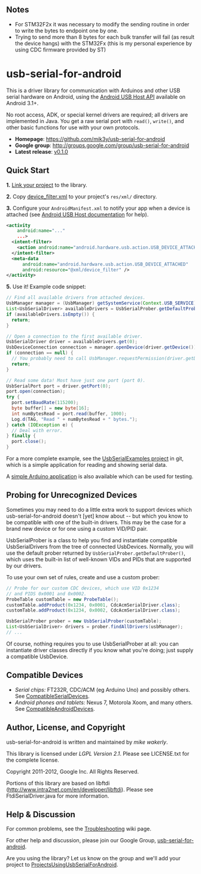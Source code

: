 ## Notes
* For STM32F2x it was necessary to modify the sending routine in order to write the bytes to endpoint one by one.
* Trying to send more than 8 bytes for each bulk transfer will fail (as result the device hangs) with the STM32Fx (this is my personal experience by using CDC firmware provided by ST)

# usb-serial-for-android

This is a driver library for communication with Arduinos and other USB serial hardware on
Android, using the
[Android USB Host API](http://developer.android.com/guide/topics/connectivity/usb/host.html)
available on Android 3.1+.

No root access, ADK, or special kernel drivers are required; all drivers are implemented in
Java.  You get a raw serial port with `read()`, `write()`, and other basic
functions for use with your own protocols.

* **Homepage**: https://github.com/mik3y/usb-serial-for-android
* **Google group**: http://groups.google.com/group/usb-serial-for-android
* **Latest release**: [v0.1.0](https://github.com/mik3y/usb-serial-for-android/releases)

## Quick Start

**1.** [Link your project](https://github.com/mik3y/usb-serial-for-android/wiki/Building-From-Source) to the library.

**2.** Copy [device_filter.xml](http://usb-serial-for-android.googlecode.com/git/UsbSerialExamples/res/xml/device_filter.xml) to your project's `res/xml/` directory.

**3.** Configure your `AndroidManifest.xml` to notify your app when a device is attached (see [Android USB Host documentation](http://developer.android.com/guide/topics/connectivity/usb/host.html#discovering-d) for help).  

```xml
<activity
    android:name="..."
    ...>
  <intent-filter>
    <action android:name="android.hardware.usb.action.USB_DEVICE_ATTACHED" />
  </intent-filter>
  <meta-data
      android:name="android.hardware.usb.action.USB_DEVICE_ATTACHED" 
      android:resource="@xml/device_filter" />
</activity>
```

**5.** Use it! Example code snippet:

```java
// Find all available drivers from attached devices.
UsbManager manager = (UsbManager) getSystemService(Context.USB_SERVICE);
List<UsbSerialDriver> availableDrivers = UsbSerialProber.getDefaultProber().findAllDrivers(manager);
if (availableDrivers.isEmpty()) {
  return;
}

// Open a connection to the first available driver.
UsbSerialDriver driver = availableDrivers.get(0);
UsbDeviceConnection connection = manager.openDevice(driver.getDevice());
if (connection == null) {
  // You probably need to call UsbManager.requestPermission(driver.getDevice(), ..)
  return;
}

// Read some data! Most have just one port (port 0).
UsbSerialPort port = driver.getPort(0);
port.open(connection);
try {
  port.setBaudRate(115200);
  byte buffer[] = new byte[16];
  int numBytesRead = port.read(buffer, 1000);
  Log.d(TAG, "Read " + numBytesRead + " bytes.");
} catch (IOException e) {
  // Deal with error.
} finally {
  port.close();
}
```

For a more complete example, see the
[UsbSerialExamples project](https://github.com/mik3y/usb-serial-for-android/blob/master/usbSerialExamples)
in git, which is a simple application for reading and showing serial data.

A [simple Arduino application](https://github.com/mik3y/usb-serial-for-android/blob/master/arduino)
is also available which can be used for testing.


## Probing for Unrecognized Devices

Sometimes you may need to do a little extra work to support devices which
usb-serial-for-android doesn't [yet] know about -- but which you know to be
compatible with one of the built-in drivers.  This may be the case for a brand
new device or for one using a custom VID/PID pair.

UsbSerialProber is a class to help you find and instantiate compatible
UsbSerialDrivers from the tree of connected UsbDevices.  Normally, you will use
the default prober returned by ``UsbSerialProber.getDefaultProber()``, which
uses the built-in list of well-known VIDs and PIDs that are supported by our
drivers.

To use your own set of rules, create and use a custom prober:

```java
// Probe for our custom CDC devices, which use VID 0x1234
// and PIDS 0x0001 and 0x0002.
ProbeTable customTable = new ProbeTable();
customTable.addProduct(0x1234, 0x0001, CdcAcmSerialDriver.class);
customTable.addProduct(0x1234, 0x0002, CdcAcmSerialDriver.class);

UsbSerialProber prober = new UsbSerialProber(customTable);
List<UsbSerialDriver> drivers = prober.findAllDrivers(usbManager);
// ...
```

Of course, nothing requires you to use UsbSerialProber at all: you can
instantiate driver classes directly if you know what you're doing; just supply
a compatible UsbDevice.


## Compatible Devices

* *Serial chips:* FT232R, CDC/ACM (eg Arduino Uno) and possibly others.
  See [CompatibleSerialDevices](https://github.com/mik3y/usb-serial-for-android/wiki/Compatible-Serial-Devices).
* *Android phones and tablets:* Nexus 7, Motorola Xoom, and many others.
  See [CompatibleAndroidDevices](https://github.com/mik3y/usb-serial-for-android/wiki/Compatible-Android-Devices).


## Author, License, and Copyright

usb-serial-for-android is written and maintained by *mike wakerly*.

This library is licensed under *LGPL Version 2.1*.  Please see LICENSE.txt for the
complete license.

Copyright 2011-2012, Google Inc. All Rights Reserved.

Portions of this library are based on libftdi
(http://www.intra2net.com/en/developer/libftdi).  Please see
FtdiSerialDriver.java for more information.

## Help & Discussion

For common problems, see the
[Troubleshooting](https://github.com/mik3y/usb-serial-for-android/wiki/Troubleshooting)
wiki page.

For other help and discussion, please join our Google Group,
[usb-serial-for-android](https://groups.google.com/forum/?fromgroups#!forum/usb-serial-for-android).

Are you using the library? Let us know on the group and we'll add your project to
[ProjectsUsingUsbSerialForAndroid](https://github.com/mik3y/usb-serial-for-android/wiki/Projects-Using-usb-serial-for-android).

